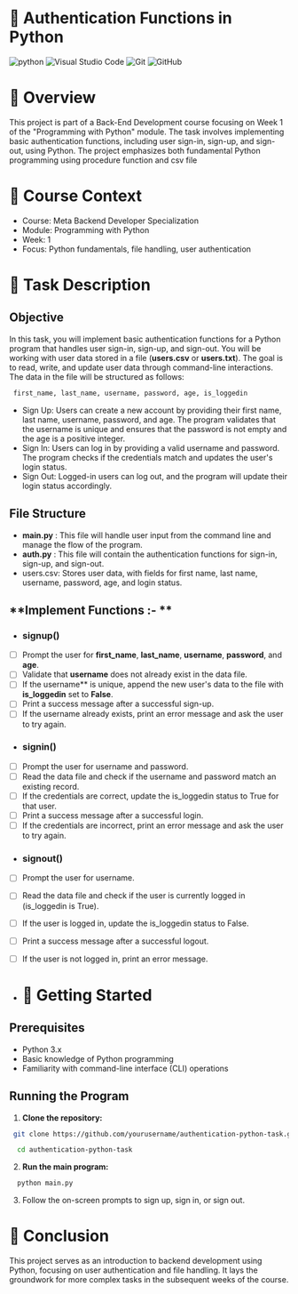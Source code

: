 # 🔐 Authentication Functions in Python 
![python](https://img.shields.io/badge/Python-3776AB.svg?style=for-the-badge&logo=Python&logoColor=white) 
![Visual Studio Code](https://img.shields.io/badge/Visual%20Studio%20Code-0078d7.svg?style=for-the-badge&logo=visual-studio-code&logoColor=white) 
![Git](https://img.shields.io/badge/git-%23F05033.svg?style=for-the-badge&logo=git&logoColor=white) 
![GitHub](https://img.shields.io/badge/GitHub-181717.svg?style=for-the-badge&logo=GitHub&logoColor=white)

# 🧾 Overview
This project is part of a Back-End Development course focusing on Week 1 of the "Programming with Python" module. The task involves implementing basic authentication functions, including user sign-in, sign-up, and sign-out, using Python. The project emphasizes both fundamental Python programming using procedure function and csv file 

# 📅 Course Context
- Course: Meta Backend Developer Specialization
- Module: Programming with Python
- Week: 1
- Focus: Python fundamentals, file handling, user authentication

# 📖 Task Description
## **Objective**

In this task, you will implement basic authentication functions for a Python program that handles user sign-in, sign-up, and sign-out. You will be working with user data stored in a file (**users.csv** or **users.txt**). The goal is to read, write, and update user data through command-line interactions. The data in the file will be structured as follows:
```sh
 first_name, last_name, username, password, age, is_loggedin
```
- Sign Up: Users can create a new account by providing their first name, last name, username, password, and age. The program validates that the username is unique and ensures that the password is not empty and the age is a positive integer.
- Sign In: Users can log in by providing a valid username and password. The program checks if the credentials match and updates the user's login status.
- Sign Out: Logged-in users can log out, and the program will update their login status accordingly.

## **File Structure**

- **main.py** : This file will handle user input from the command line and manage the flow of the program.
- **auth.py** : This file will contain the authentication functions for sign-in, sign-up, and sign-out.
- users.csv: Stores user data, with fields for first name, last name, username, password, age, and login status.

## **Implement Functions :- **
- ### **signup()**
- [ ] Prompt the user for **first_name**, **last_name**, **username**, **password**, and **age**.
- [ ] Validate that **username** does not already exist in the data file.
- [ ] If the username** is unique, append the new user's data to the file with **is_loggedin** set to **False**.
- [ ] Print a success message after a successful sign-up.
- [ ] If the username already exists, print an error message and ask the user to try again.

- ### **signin()**
- [ ] Prompt the user for username and password.
- [ ] Read the data file and check if the username and password match an existing record.
- [ ] If the credentials are correct, update the is_loggedin status to True for that user.
- [ ] Print a success message after a successful login.
- [ ] If the credentials are incorrect, print an error message and ask the user to try again.

- ### **signout()**
- [ ] Prompt the user for username.
- [ ] Read the data file and check if the user is currently logged in (is_loggedin is True).
- [ ] If the user is logged in, update the is_loggedin status to False.
- [ ] Print a success message after a successful logout.
- [ ] If the user is not logged in, print an error message.


- # 📌 **Getting Started**
## Prerequisites
- Python 3.x
- Basic knowledge of Python programming
- Familiarity with command-line interface (CLI) operations

## Running the Program  
1. **Clone the repository:**
 ```sh
  git clone https://github.com/yourusername/authentication-python-task.git
```
```sh
  cd authentication-python-task
```
2. **Run the main program:**
```sh
  python main.py
```
3. Follow the on-screen prompts to sign up, sign in, or sign out.

# 🤝 Conclusion
This project serves as an introduction to backend development using Python, focusing on user authentication and file handling. It lays the groundwork for more complex tasks in the subsequent weeks of the course.

